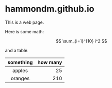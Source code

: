 # hammondm.github.io

This is a web page.

Here is some math:

$$
\sum_{i=1}^{10} i^2
$$

and a table:

something | how many
:--------:|--------:
apples    | 25
oranges   | 210

